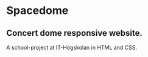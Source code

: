 # Spacedome
## Concert dome responsive website. 

A school-project at IT-Högskolan in HTML and CSS.
